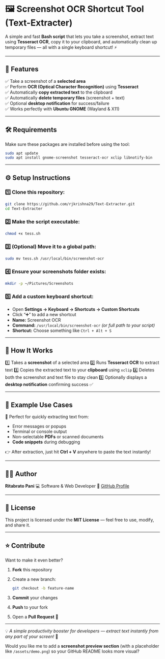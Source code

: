 # 🖼️ Screenshot OCR Shortcut Tool (Text-Extracter)

A simple and fast **Bash script** that lets you take a screenshot, extract text using **Tesseract OCR**, copy it to your clipboard, and automatically clean up temporary files — all with a single keyboard shortcut! ⚡  

---

## 🚀 Features

✅ Take a screenshot of a **selected area**  
✅ Perform **OCR (Optical Character Recognition)** using **Tesseract**  
✅ Automatically **copy extracted text** to the clipboard  
✅ Automatically **delete temporary files** (screenshot + text)  
✅ Optional **desktop notification** for success/failure  
✅ Works perfectly with **Ubuntu GNOME** (Wayland & X11)

---

## 🛠️ Requirements

Make sure these packages are installed before using the tool:

```bash
sudo apt update
sudo apt install gnome-screenshot tesseract-ocr xclip libnotify-bin
````

---

## ⚙️ Setup Instructions

### 1️⃣ Clone this repository:

```bash
git clone https://github.com/rjkrishna29/Text-Extracter.git
cd Text-Extracter
```

### 2️⃣ Make the script executable:

```bash
chmod +x tess.sh
```

### 3️⃣ (Optional) Move it to a global path:

```bash
sudo mv tess.sh /usr/local/bin/screenshot-ocr
```

### 4️⃣ Ensure your screenshots folder exists:

```bash
mkdir -p ~/Pictures/Screenshots
```

### 5️⃣ Add a custom keyboard shortcut:

* Open **Settings → Keyboard → Shortcuts → Custom Shortcuts**
* Click “➕” to add a new shortcut
* **Name:** Screenshot OCR
* **Command:** `/usr/local/bin/screenshot-ocr` *(or full path to your script)*
* **Shortcut:** Choose something like `Ctrl + Alt + S`

---

## 🧠 How It Works

1️⃣ Takes a **screenshot** of a selected area
2️⃣ Runs **Tesseract OCR** to extract text
3️⃣ Copies the extracted text to your **clipboard** using `xclip`
4️⃣ Deletes both the screenshot and text file to stay clean
5️⃣ Optionally displays a **desktop notification** confirming success ✅

---

## 🧩 Example Use Cases

📸 Perfect for quickly extracting text from:

* Error messages or popups
* Terminal or console output
* Non-selectable **PDFs** or scanned documents
* **Code snippets** during debugging

👉 After extraction, just hit **Ctrl + V** anywhere to paste the text instantly!

---

## 🧑‍💻 Author

**Ritabrato Pani**
💻 Software & Web Developer
🔗 [GitHub Profile](https://github.com/rjkrishna29)

---

## 🪪 License

This project is licensed under the **MIT License** — feel free to use, modify, and share it.

---

## ⭐ Contribute

Want to make it even better?

1. **Fork** this repository
2. Create a new branch:

   ```bash
   git checkout -b feature-name
   ```
3. **Commit** your changes
4. **Push** to your fork
5. Open a **Pull Request** 🎉

---

💡 *A simple productivity booster for developers — extract text instantly from any part of your screen!* 🚀



Would you like me to add a **screenshot preview section** (with a placeholder like `/assets/demo.png`) so your GitHub README looks more visual?
```
